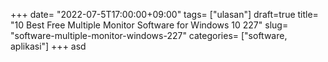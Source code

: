 +++
date= "2022-07-5T17:00:00+09:00"
tags= ["ulasan"]
draft=true
title= "10 Best Free Multiple Monitor Software for Windows 10        227"
slug= "software-multiple-monitor-windows-227"
categories= ["software, aplikasi"]
+++
asd
